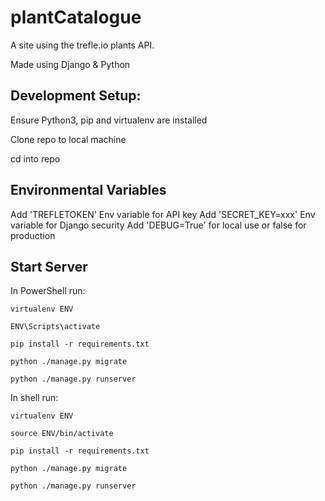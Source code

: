 # plantCatalogue
A site using the trefle.io plants API.

Made using Django & Python

## Development Setup:
Ensure Python3, pip and virtualenv are installed

Clone repo to local machine

cd into repo

## Environmental Variables
Add 'TREFLETOKEN' Env variable for API key
Add 'SECRET_KEY=xxx' Env variable for Django security
Add 'DEBUG=True' for local use or false for production

## Start Server
In PowerShell run:

`virtualenv ENV`

`ENV\Scripts\activate`

`pip install -r requirements.txt`

`python ./manage.py migrate`

`python ./manage.py runserver`

In shell run:

`virtualenv ENV`

`source ENV/bin/activate`

`pip install -r requirements.txt`

`python ./manage.py migrate`

`python ./manage.py runserver`